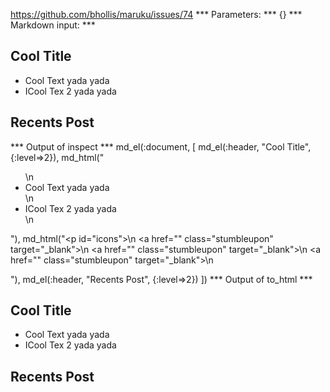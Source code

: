 https://github.com/bhollis/maruku/issues/74
*** Parameters: ***
{}
*** Markdown input: ***
## Cool Title

<ul>
    <li>Cool Text yada yada</li>
    <li>ICool Tex 2 yada yada</li>
</ul>



<p id="icons">
    <a href="" class="stumbleupon" target="_blank"></a>
    <a href="" class="stumbleupon" target="_blank"></a>
    <a href="" class="stumbleupon" target="_blank"></a>
</p>

## Recents Post
*** Output of inspect ***
md_el(:document, [
     	md_el(:header, "Cool Title", {:level=>2}),
     	md_html("<ul>\n    <li>Cool Text yada yada</li>\n    <li>ICool Tex 2 yada yada</li>\n</ul>"),
     	md_html("<p id=\"icons\">\n    <a href=\"\" class=\"stumbleupon\" target=\"_blank\"></a>\n    <a href=\"\" class=\"stumbleupon\" target=\"_blank\"></a>\n    <a href=\"\" class=\"stumbleupon\" target=\"_blank\"></a>\n</p>"),
     	md_el(:header, "Recents Post", {:level=>2})
     ])
*** Output of to_html ***
<h2 id="cool_title_1">Cool Title</h2>
<ul><li>Cool Text yada yada</li>
    <li>ICool Tex 2 yada yada</li>
</ul><p id="icons">
    <a href="" class="stumbleupon" target="_blank"></a>
    <a href="" class="stumbleupon" target="_blank"></a>
    <a href="" class="stumbleupon" target="_blank"></a>
</p>
<h2 id="recents_post_2">Recents Post</h2>
